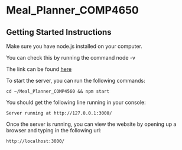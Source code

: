 # Meal_Planner_COMP4650

## Getting Started Instructions

Make sure you have node.js installed on your computer.

You can check this by running the command node -v

The link can be found [here](https://nodejs.org/en/download/)

To start the server, you can run the following commands: 

```
cd ~/Meal_Planner_COMP4560 && npm start
```

You should get the following line running in your console:

```
Server running at http://127.0.0.1:3000/
```

Once the server is running, you can view the website by opening up a browser and typing in the following url:

```
http://localhost:3000/
```
